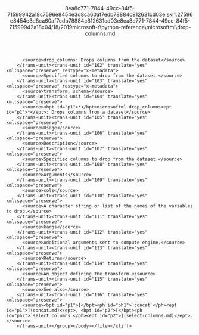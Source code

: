 <?xml version="1.0"?><xliff version="1.2" xmlns="urn:oasis:names:tc:xliff:document:1.2" xmlns:xsi="http://www.w3.org/2001/XMLSchema-instance" xsi:schemaLocation="urn:oasis:names:tc:xliff:document:1.2 xliff-core-1.2-transitional.xsd"><file datatype="xml" original="drop-columns.md" source-language="en-US" target-language="en-US"><header><tool tool-id="mdxliff" tool-name="mdxliff" tool-version="1.0-d1654b2" tool-company="Microsoft" /><xliffext:skl_file_name xmlns:xliffext="urn:microsoft:content:schema:xliffextensions">8ea8c771-7844-49cc-84f5-71599942a18c7596e8454e3d8ca60af7edb78884c812631cd03e.skl</xliffext:skl_file_name><xliffext:version xmlns:xliffext="urn:microsoft:content:schema:xliffextensions">1.2</xliffext:version><xliffext:ms.openlocfilehash xmlns:xliffext="urn:microsoft:content:schema:xliffextensions">7596e8454e3d8ca60af7edb78884c812631cd03e</xliffext:ms.openlocfilehash><xliffext:ms.sourcegitcommit xmlns:xliffext="urn:microsoft:content:schema:xliffextensions">8ea8c771-7844-49cc-84f5-71599942a18c</xliffext:ms.sourcegitcommit><xliffext:ms.lasthandoff xmlns:xliffext="urn:microsoft:content:schema:xliffextensions">04/18/2019</xliffext:ms.lasthandoff><xliffext:ms.openlocfilepath xmlns:xliffext="urn:microsoft:content:schema:xliffextensions">microsoft-r\python-reference\microsoftml\drop-columns.md</xliffext:ms.openlocfilepath></header><body><group id="content" extype="content"><trans-unit id="101" translate="yes" xml:space="preserve" restype="x-metadata">
          <source>drop_columns: Drops columns from the dataset</source>
        </trans-unit><trans-unit id="102" translate="yes" xml:space="preserve" restype="x-metadata">
          <source>Specified columns to drop from the dataset.</source>
        </trans-unit><trans-unit id="103" translate="yes" xml:space="preserve" restype="x-metadata">
          <source>transform, schema</source>
        </trans-unit><trans-unit id="104" translate="yes" xml:space="preserve">
          <source><bpt id="p1">*</bpt>microsoftml.drop_columns<ept id="p1">*</ept>: Drops columns from a dataset</source>
        </trans-unit><trans-unit id="105" translate="yes" xml:space="preserve">
          <source>Usage</source>
        </trans-unit><trans-unit id="106" translate="yes" xml:space="preserve">
          <source>Description</source>
        </trans-unit><trans-unit id="107" translate="yes" xml:space="preserve">
          <source>Specified columns to drop from the dataset.</source>
        </trans-unit><trans-unit id="108" translate="yes" xml:space="preserve">
          <source>Arguments</source>
        </trans-unit><trans-unit id="109" translate="yes" xml:space="preserve">
          <source>cols</source>
        </trans-unit><trans-unit id="110" translate="yes" xml:space="preserve">
          <source>A character string or list of the names of the variables to drop.</source>
        </trans-unit><trans-unit id="111" translate="yes" xml:space="preserve">
          <source>kargs</source>
        </trans-unit><trans-unit id="112" translate="yes" xml:space="preserve">
          <source>Additional arguments sent to compute engine.</source>
        </trans-unit><trans-unit id="113" translate="yes" xml:space="preserve">
          <source>Returns</source>
        </trans-unit><trans-unit id="114" translate="yes" xml:space="preserve">
          <source>An object defining the transform.</source>
        </trans-unit><trans-unit id="115" translate="yes" xml:space="preserve">
          <source>See also</source>
        </trans-unit><trans-unit id="116" translate="yes" xml:space="preserve">
          <source><bpt id="p1">[</bpt><ph id="ph1">`concat`</ph><ept id="p1">](concat.md)</ept>, <bpt id="p2">[</bpt><ph id="ph2">`select_columns`</ph><ept id="p2">](select-columns.md)</ept>.</source>
        </trans-unit></group></body></file></xliff>